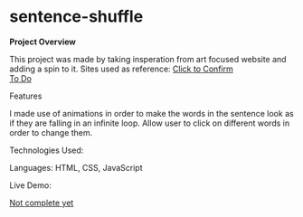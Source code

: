 # sentence-shuffle

**Project Overview**

This project was made by taking insperation from art focused website and adding a spin to it.
Sites used as reference:
<a href="https://taper.badquar.to/11/click_to_confirm.html">Click to Confirm</a>
<br>
<a href="https://taper.badquar.to/12/to-do.html">To Do</a>

Features

I made use of animations in order to make the words in the sentence look as if they are falling in an infinite loop. Allow user to click on different words in order to change them.

Technologies Used:

Languages: HTML, CSS, JavaScript

Live Demo:

<a href="">Not complete yet</a>
